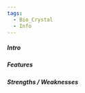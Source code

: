 ```yaml
---
tags:
  - Bio_Crystal
  - Info
---
```

##### Intro



##### Features



##### Strengths / Weaknesses

